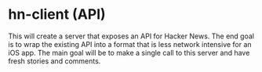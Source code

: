 # hn-client (API)

This will create a server that exposes an API for Hacker News.  The end goal is to wrap the existing API into a format that is less network intensive for an iOS app.  The main goal will be to make a single call to this server and have fresh stories and comments.
